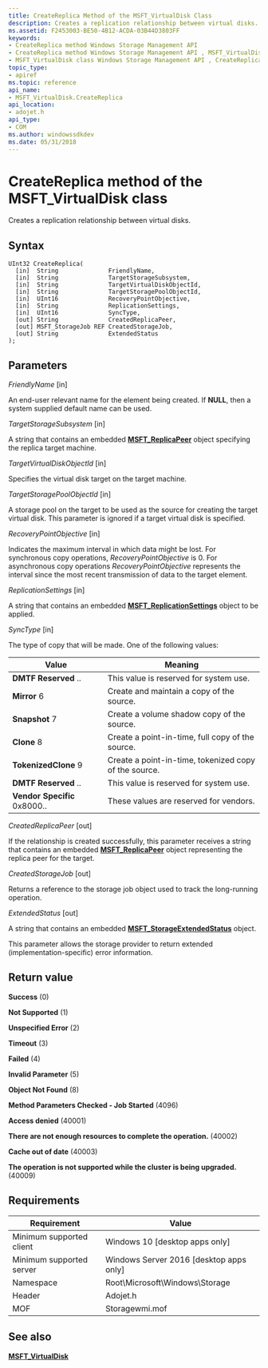 ```yaml
---
title: CreateReplica Method of the MSFT_VirtualDisk Class
description: Creates a replication relationship between virtual disks.
ms.assetid: F2453003-BE50-4B12-ACDA-03B44D3803FF
keywords:
- CreateReplica method Windows Storage Management API
- CreateReplica method Windows Storage Management API , MSFT_VirtualDisk class
- MSFT_VirtualDisk class Windows Storage Management API , CreateReplica method
topic_type:
- apiref
ms.topic: reference
api_name:
- MSFT_VirtualDisk.CreateReplica
api_location:
- adojet.h
api_type:
- COM
ms.author: windowssdkdev
ms.date: 05/31/2018
---
```


# CreateReplica method of the MSFT\_VirtualDisk class

Creates a replication relationship between virtual disks.

## Syntax


```mof
UInt32 CreateReplica(
  [in]  String              FriendlyName,
  [in]  String              TargetStorageSubsystem,
  [in]  String              TargetVirtualDiskObjectId,
  [in]  String              TargetStoragePoolObjectId,
  [in]  UInt16              RecoveryPointObjective,
  [in]  String              ReplicationSettings,
  [in]  UInt16              SyncType,
  [out] String              CreatedReplicaPeer,
  [out] MSFT_StorageJob REF CreatedStorageJob,
  [out] String              ExtendedStatus
);
```



## Parameters

 

*FriendlyName* \[in\]
 

An end-user relevant name for the element being created. If **NULL**, then a system supplied default name can be used.

 

*TargetStorageSubsystem* \[in\]
 

A string that contains an embedded [**MSFT\_ReplicaPeer**](msft-replicapeer.md) object specifying the replica target machine.

 

*TargetVirtualDiskObjectId* \[in\]
 

Specifies the virtual disk target on the target machine.

 

*TargetStoragePoolObjectId* \[in\]
 

A storage pool on the target to be used as the source for creating the target virtual disk. This parameter is ignored if a target virtual disk is specified.

 

*RecoveryPointObjective* \[in\]
 

Indicates the maximum interval in which data might be lost. For synchronous copy operations, *RecoveryPointObjective* is 0. For asynchronous copy operations *RecoveryPointObjective* represents the interval since the most recent transmission of data to the target element.

 

*ReplicationSettings* \[in\]
 

A string that contains an embedded [**MSFT\_ReplicationSettings**](msft-replicationsettings.md) object to be applied.

 

*SyncType* \[in\]
 

The type of copy that will be made. One of the following values:



| Value                                                                                                                                                                                                                                                              | Meaning                                                          |
|--------------------------------------------------------------------------------------------------------------------------------------------------------------------------------------------------------------------------------------------------------------------|------------------------------------------------------------------|
| <span id="DMTF_Reserved"></span><span id="dmtf_reserved"></span><span id="DMTF_RESERVED"></span> **DMTF Reserved** ..                | This value is reserved for system use.                |
| <span id="Mirror"></span><span id="mirror"></span><span id="MIRROR"></span> **Mirror** 6                                             | Create and maintain a copy of the source.             |
| <span id="Snapshot"></span><span id="snapshot"></span><span id="SNAPSHOT"></span> **Snapshot** 7                                     | Create a volume shadow copy of the source.            |
| <span id="Clone"></span><span id="clone"></span><span id="CLONE"></span> **Clone** 8                                                 | Create a point-in-time, full copy of the source.      |
| <span id="TokenizedClone"></span><span id="tokenizedclone"></span><span id="TOKENIZEDCLONE"></span> **TokenizedClone** 9             | Create a point-in-time, tokenized copy of the source. |
| <span id="DMTF_Reserved"></span><span id="dmtf_reserved"></span><span id="DMTF_RESERVED"></span> **DMTF Reserved** ..                | This value is reserved for system use.                |
| <span id="Vendor_Specific"></span><span id="vendor_specific"></span><span id="VENDOR_SPECIFIC"></span> **Vendor Specific** 0x8000..  | These values are reserved for vendors.                |



 

 

*CreatedReplicaPeer* \[out\]
 

If the relationship is created successfully, this parameter receives a string that contains an embedded [**MSFT\_ReplicaPeer**](msft-replicapeer.md) object representing the replica peer for the target.

 

*CreatedStorageJob* \[out\]
 

Returns a reference to the storage job object used to track the long-running operation.

 

*ExtendedStatus* \[out\]
 

A string that contains an embedded [**MSFT\_StorageExtendedStatus**](msft-storageextendedstatus.md) object.

This parameter allows the storage provider to return extended (implementation-specific) error information.

 

## Return value

 

**Success** (0)
 

**Not Supported** (1)
 

**Unspecified Error** (2)
 

**Timeout** (3)
 

**Failed** (4)
 

**Invalid Parameter** (5)
 

**Object Not Found** (8)
 

**Method Parameters Checked - Job Started** (4096)
 

**Access denied** (40001)
 

**There are not enough resources to complete the operation.** (40002)
 

**Cache out of date** (40003)
 

**The operation is not supported while the cluster is being upgraded.** (40009)
 

## Requirements



| Requirement | Value |
|-------------------------------------|-------------------------------------------------------------------------------------------|
| Minimum supported client | Windows 10 \[desktop apps only\]                                               |
| Minimum supported server | Windows Server 2016 \[desktop apps only\]                                      |
| Namespace                | Root\\Microsoft\\Windows\\Storage                                              |
| Header                   |  Adojet.h        |
| MOF                      |  Storagewmi.mof  |



## See also

 

[**MSFT\_VirtualDisk**](msft-virtualdisk.md)
 

 

 





